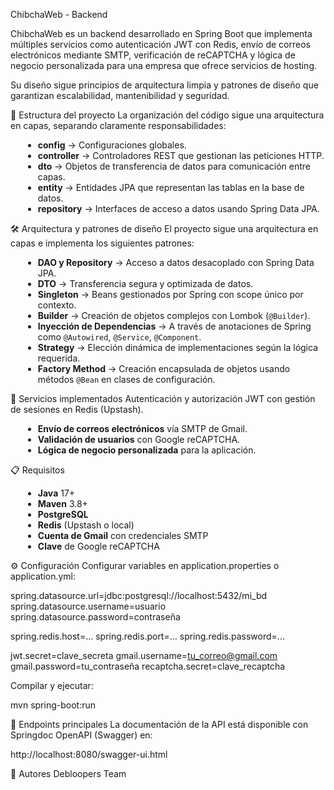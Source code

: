<p align="justify">
ChibchaWeb - Backend

ChibchaWeb es un backend desarrollado en Spring Boot que implementa múltiples servicios como autenticación JWT con Redis, envío de correos electrónicos mediante SMTP, verificación de reCAPTCHA y lógica de negocio personalizada para una empresa que ofrece servicios de hosting.

Su diseño sigue principios de arquitectura limpia y patrones de diseño que garantizan escalabilidad, mantenibilidad y seguridad.

📂 Estructura del proyecto
La organización del código sigue una arquitectura en capas, separando claramente responsabilidades:

<ul style="margin-left: 20px;">
  <li><strong>config</strong> → Configuraciones globales.</li>
  <li><strong>controller</strong> → Controladores REST que gestionan las peticiones HTTP.</li>
  <li><strong>dto</strong> → Objetos de transferencia de datos para comunicación entre capas.</li>
  <li><strong>entity</strong> → Entidades JPA que representan las tablas en la base de datos.</li>
  <li><strong>repository</strong> → Interfaces de acceso a datos usando Spring Data JPA.</li>
</ul>

🛠️ Arquitectura y patrones de diseño
El proyecto sigue una arquitectura en capas e implementa los siguientes patrones:

<ul style="margin-left: 20px;">
  <li><strong>DAO y Repository</strong> → Acceso a datos desacoplado con Spring Data JPA.</li>
  <li><strong>DTO</strong> → Transferencia segura y optimizada de datos.</li>
  <li><strong>Singleton</strong> → Beans gestionados por Spring con scope único por contexto.</li>
  <li><strong>Builder</strong> → Creación de objetos complejos con Lombok (<code>@Builder</code>).</li>
  <li><strong>Inyección de Dependencias</strong> → A través de anotaciones de Spring como <code>@Autowired</code>, <code>@Service</code>, <code>@Component</code>.</li>
  <li><strong>Strategy</strong> → Elección dinámica de implementaciones según la lógica requerida.</li>
  <li><strong>Factory Method</strong> → Creación encapsulada de objetos usando métodos <code>@Bean</code> en clases de configuración.</li>
</ul>

🚀 Servicios implementados
Autenticación y autorización JWT con gestión de sesiones en Redis (Upstash).

<ul style="margin-left: 20px;">
  <li><strong>Envío de correos electrónicos</strong> vía SMTP de Gmail.</li>
  <li><strong>Validación de usuarios</strong> con Google reCAPTCHA.</li>
  <li><strong>Lógica de negocio personalizada</strong> para la aplicación.</li>
</ul>

📋 Requisitos
<ul style="margin-left: 20px;">
  <li><strong>Java</strong> 17+</li>
  <li><strong>Maven</strong> 3.8+</li>
  <li><strong>PostgreSQL</strong></li>
  <li><strong>Redis</strong> (Upstash o local)</li>
  <li><strong>Cuenta de Gmail</strong> con credenciales SMTP</li>
  <li><strong>Clave</strong> de Google reCAPTCHA</li>
</ul>

⚙️ Configuración
Configurar variables en application.properties o application.yml:

spring.datasource.url=jdbc:postgresql://localhost:5432/mi_bd
spring.datasource.username=usuario
spring.datasource.password=contraseña

spring.redis.host=...
spring.redis.port=...
spring.redis.password=...

jwt.secret=clave_secreta
gmail.username=tu_correo@gmail.com
gmail.password=tu_contraseña
recaptcha.secret=clave_recaptcha

Compilar y ejecutar:

mvn spring-boot:run

📡 Endpoints principales
La documentación de la API está disponible con Springdoc OpenAPI (Swagger) en:

http://localhost:8080/swagger-ui.html

👥 Autores
Debloopers Team
</p>

